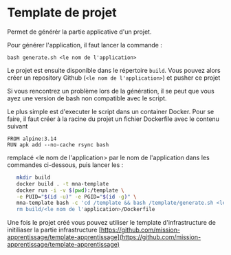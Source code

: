 # Template de projet

Permet de générér la partie applicative d'un projet.

Pour générer l'application, il faut lancer la commande :

```shell
bash generate.sh <le nom de l'application>
```

Le projet est ensuite disponible dans le répertoire `build`.
Vous pouvez alors créer un repository Github (`<le nom de l'application>`) et pusher ce projet

Si vous rencontrez un problème lors de la génération, il se peut que vous ayez une version de bash non compatible avec
le script.

Le plus simple est d'executer le script dans un container Docker.
Pour se faire, il faut créer à la racine du projet un fichier Dockerfile avec le contenu suivant

```
FROM alpine:3.14
RUN apk add --no-cache rsync bash
```

remplacé <le nom de l'application> par le nom de l'application dans les commandes ci-dessous, puis lancer les :

```sh
   mkdir build
   docker build . -t mna-template
   docker run -i -v $(pwd):/template \
   -e PUID="$(id -u)" -e PGID="$(id -g)" \
   mna-template bash -c 'cd /template && bash /template/generate.sh <le nom de l'application>'
   rm build/<le nom de l'application>/Dockerfile
```

Une fois le projet créé vous pouvez utiliser le template d'infrastructure de initiliaser la partie
infrastructure [https://github.com/mission-apprentissage/template-apprentissage](https://github.com/mission-apprentissage/template-apprentissage)
